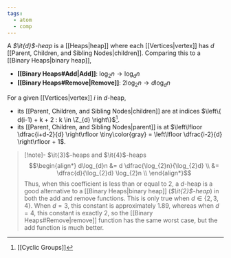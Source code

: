 ```yaml
---
tags:
  - atom
  - comp
---
```

A *$\it{d}$-heap* is a [[Heaps|heap]] where each [[Vertices|vertex]] has $d$ [[Parent, Children, and Sibling Nodes|children]]. Comparing this to a [[Binary Heaps|binary heap]],
- **[[Binary Heaps#Add|Add]]**: $\log_{2}n\to \log_{d}n$
- **[[Binary Heaps#Remove|Remove]]**: $2\log_{2}n\to d\log_{d}n$

For a given [[Vertices|vertex]] $i$ in $d$-heap,
- its [[Parent, Children, and Sibling Nodes|children]] are at indices $\left\{ d(i-1) + k + 2 : k \in \Z_{d} \right\}$[^1].
- its [[Parent, Children, and Sibling Nodes|parent]] is at $\left\lfloor \dfrac{i+d-2}{d} \right\rfloor \tiny\color{gray} = \left\lfloor \dfrac{i-2}{d} \right\rfloor + 1$.

> [!note]- $\it{3}$-heaps and $\it{4}$-heaps
> $$\begin{align*}
> 	d\log_{d}n &= d \dfrac{\log_{2}n}{\log_{2}d} \\
> 	&= \dfrac{d}{\log_{2}d} \log_{2}n \\
> \end{align*}$$
> Thus, when this coefficient is less than or equal to $2$, a $d$-heap is a good alternative to a [[Binary Heaps|binary heap]] (*$\it{2}$-heap*) in both the add and remove functions. This is only true when $d\in \{ 2,3,4 \}$. When $d = 3$, this constant is approximately $1.89$, whereas when $d=4$, this constant is exactly $2$, so the [[Binary Heaps#Remove|remove]] function has the same worst case, but the add function is much better.

[^1]: [[Cyclic Groups]]